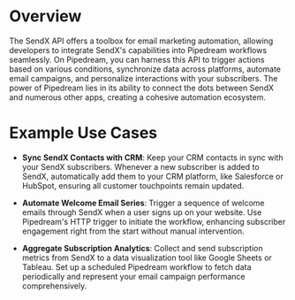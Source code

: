 # Overview

The SendX API offers a toolbox for email marketing automation, allowing developers to integrate SendX's capabilities into Pipedream workflows seamlessly. On Pipedream, you can harness this API to trigger actions based on various conditions, synchronize data across platforms, automate email campaigns, and personalize interactions with your subscribers. The power of Pipedream lies in its ability to connect the dots between SendX and numerous other apps, creating a cohesive automation ecosystem.

# Example Use Cases

- **Sync SendX Contacts with CRM**: Keep your CRM contacts in sync with your SendX subscribers. Whenever a new subscriber is added to SendX, automatically add them to your CRM platform, like Salesforce or HubSpot, ensuring all customer touchpoints remain updated.

- **Automate Welcome Email Series**: Trigger a sequence of welcome emails through SendX when a user signs up on your website. Use Pipedream's HTTP trigger to initiate the workflow, enhancing subscriber engagement right from the start without manual intervention.

- **Aggregate Subscription Analytics**: Collect and send subscription metrics from SendX to a data visualization tool like Google Sheets or Tableau. Set up a scheduled Pipedream workflow to fetch data periodically and represent your email campaign performance comprehensively.
